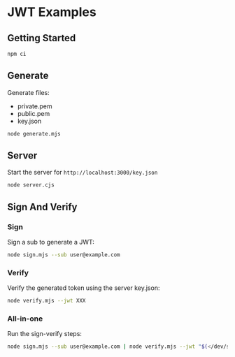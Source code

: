 # JWT Examples

## Getting Started

```sh
npm ci
```

## Generate

Generate files:

- private.pem
- public.pem
- key.json

```sh
node generate.mjs
```

## Server

Start the server for `http://localhost:3000/key.json`

```sh
node server.cjs
```

## Sign And Verify

### Sign

Sign a sub to generate a JWT:

```sh
node sign.mjs --sub user@example.com
```

### Verify

Verify the generated token using the server key.json:

```sh
node verify.mjs --jwt XXX
```

### All-in-one

Run the sign-verify steps:

```sh
node sign.mjs --sub user@example.com | node verify.mjs --jwt "$(</dev/stdin)"
```

